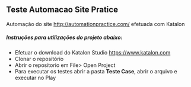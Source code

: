 ## Teste Automacao Site Pratice
Automação do site http://automationpractice.com/ efetuada com Katalon
##### Instruções para utilizações do projeto abaixo:
- Efetuar o download do Katalon Studio https://www.katalon.com
- Clonar o repositório
- Abrir o repositorio em File> Open Project
- Para executar os testes abrir a pasta **Teste Case**, abrir o arquivo e executar no Play
